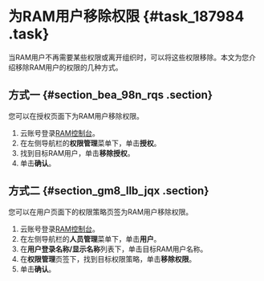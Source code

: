 # 为RAM用户移除权限 {#task_187984 .task}

当RAM用户不再需要某些权限或离开组织时，可以将这些权限移除。本文为您介绍移除RAM用户的权限的几种方式。

## 方式一 {#section_bea_98n_rqs .section}

您可以在授权页面下为RAM用户移除权限。

1.  云账号登录[RAM控制台](https://ram.console.aliyun.com/)。
2.  在左侧导航栏的**权限管理**菜单下，单击**授权**。
3.  找到目标RAM用户，单击**移除授权**。
4.  单击**确认**。

## 方式二 {#section_gm8_llb_jqx .section}

您可以在用户页面下的权限策略页签为RAM用户移除权限。

1.  云账号登录[RAM控制台](https://ram.console.aliyun.com/)。
2.  在左侧导航栏的**人员管理**菜单下，单击**用户**。
3.  在**用户登录名称/显示名称**列表下，单击目标RAM用户名称。
4.  在**权限管理**页签下，找到目标权限策略，单击**移除权限**。
5.  单击**确认**。

